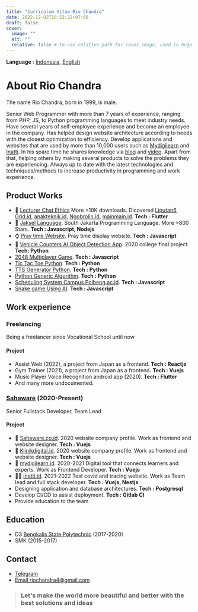 ```yaml
---
title: "Curriculum Vitae Rio Chandra"
date: 2022-12-02T16:52:22+07:00
draft: false
cover:
  image: ""
  alt: ""
  relative: false # To use relative path for cover image, used in hugo Page-bundles
---
```


**Language** : [Indonesia](/cv), [English](/cv-en)

# About Rio Chandra

The name Rio Chandra, born in 1999, is male.

Senior Web Programmer with more than 7 years of experience, ranging from PHP, JS, to Python programming languages to meet industry needs. Have several years of self-employee experience and become an employee in the company. Has helped design website architecture according to needs with the closest optimization to efficiency. Develop applications and websites that are used by more than 10,000 users such as [Mydigilearn](https://mydigilearn.id) and [Inatti](https://inatti.id). In his spare time he shares knowledge via [blog](https://riochndr.github.io) and [video](https://www.youtube.com/channel/UCPV33hYuSmGE6N9TXU77ZWA). Apart from that, helping others by making several products to solve the problems they are experiencing. Always up to date with the latest technologies and techniques/methods to increase productivity in programming and work experience.

## Product Works

- 🚀 [Lecturer Chat Ethics](https://play.google.com/store/apps/details?id=com.ken.chat_dosen_helper.release1&hl=en_US&gl=US) More >10K downloads. Dicovered [Liputan6](https://www.liputan6.com/tekno/read/4450176/unik-Aplikasi-etika-chat-dosen-yang-menuntungkan-keresahan-mahasiswa), [Grid.id](https://hai.grid.id/read/072500277/wah-ada-application-create-chat-ke-dosen-buat-mahasiswa-nggak-ada-akhlak?page=all), [anakteknik.id](https://www.anakteknik.co.id/doohanas/articles/etika-chat-dosen-Aplikasi-yang-menjuang-kegelisahan-mahasiswa-saat-ini), [Ngobrolin.id](https://www.ngobrolin.id/bingung-cara-chat-dosen-yang-benar-aplikasi-ini-siap-membantu-kamu/), [mainmain.id](https://www.mainmain.id/r/9729/application-etika-chat-dosen-simple-solution-if-confused-string-words). **Tech : Flutter**
- 🤣 [Jaksel Language](https://github.com/RioChndr/jaksel-language). South Jakarta Programming Language. More >800 Stars. **Tech : Javascript, Nodejs**
- ⌚ [Pray time Website](https://github.com/RioChndr/pray-time-website). Pray time display website. **Tech : Javascript**
- 🤖 [Vehicle Counters AI Object Detection App](https://github.com/RioChndr/object-detection-app). 2020 college final project. **Tech: Python**
- [2048 Multiplayer Game](https://github.com/RioChndr/R-multiplayer-2048). **Tech : Javascript**
- [Tic Tac Toe Python](https://github.com/RioChndr/tic-tac-toe-python). **Tech : Python**
- [TTS Generator Python](https://github.com/RioChndr/TTS-Generator-Python). **Tech : Python**
- [Python Generic Algorithm](https://github.com/RioChndr/python-genetic-algorithm). **Tech : Python**
- [Scheduling System Campus Polbeng.ac.id](https://github.com/RioChndr/toolkit-schedule-polbeng). **Tech : Javascript**
- [Snake game Using AI](https://github.com/RioChndr/snake-game-aStar-Implementation). **Tech : Javascript**

## Work experience

### Freelancing

Being a freelancer since Vocational School until now

#### Project

- Assist Web (2022), a project from Japan as a frontend. **Tech : Reactjs**
- Gym Trainer (2021), a project from Japan as a frontend. **Tech : Vuejs**
- Music Player Voice Recognition android app (2020). **Tech : Flutter**
- And many more undocumented.

### [Sahaware](https://sahaware.co.id) (2020-Present)

Senior Fullstack Developer, Team Lead
#### Project

- 🎨 [Sahaware.co.id](https://sahaware.co.id/en). 2020 website company profile. Work as frontend and website designer. **Tech : Vuejs**
- 🎨 [Klinikdigital.id](https://klinikdigital.id/). 2020 website company profile. Work as frontend and website designer. **Tech : Vuejs**
- 🎨 [mydigilearn.id](https://mydigilearn.id/). 2020-2021 Digital tool that connects learners and experts. Work as Frontend Developer. **Tech : Vuejs**
- 🧑‍💻 [Inatti.id](https://app.inatti.id). 2021-2022 Test covid and tracing website. Work as Team lead and full stack developer. **Tech : Vuejs, Nestjs**
- Designing application and database architectures. **Tech : Postgresql**
- Develop CI/CD to assist deployment. **Tech : Gitlab CI**
- Provide education to the team

## Education

- D3 [Bengkalis State Polytechnic](https://polbeng.ac.id) (2017-2020)
- SMK (2015-2017)

## Contact

- [Telegram](https://t.me/ken1ch1)
- [Email riochandra4@gmail.com](mailto:riochandra4@gmail.com)

> ### Let's make the world more beautiful and better with the best solutions and ideas
